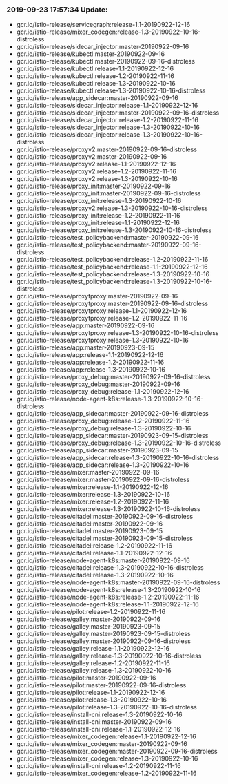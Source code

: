 ### 2019-09-23 17:57:34 Update:

- gcr.io/istio-release/servicegraph:release-1.1-20190922-12-16
- gcr.io/istio-release/mixer_codegen:release-1.3-20190922-10-16-distroless
- gcr.io/istio-release/sidecar_injector:master-20190922-09-16
- gcr.io/istio-release/kubectl:master-20190922-09-16
- gcr.io/istio-release/kubectl:master-20190922-09-16-distroless
- gcr.io/istio-release/kubectl:release-1.1-20190922-12-16
- gcr.io/istio-release/kubectl:release-1.2-20190922-11-16
- gcr.io/istio-release/kubectl:release-1.3-20190922-10-16
- gcr.io/istio-release/kubectl:release-1.3-20190922-10-16-distroless
- gcr.io/istio-release/app_sidecar:master-20190922-09-16
- gcr.io/istio-release/sidecar_injector:release-1.1-20190922-12-16
- gcr.io/istio-release/sidecar_injector:master-20190922-09-16-distroless
- gcr.io/istio-release/sidecar_injector:release-1.2-20190922-11-16
- gcr.io/istio-release/sidecar_injector:release-1.3-20190922-10-16
- gcr.io/istio-release/sidecar_injector:release-1.3-20190922-10-16-distroless
- gcr.io/istio-release/proxyv2:master-20190922-09-16-distroless
- gcr.io/istio-release/proxyv2:master-20190922-09-16
- gcr.io/istio-release/proxyv2:release-1.1-20190922-12-16
- gcr.io/istio-release/proxyv2:release-1.2-20190922-11-16
- gcr.io/istio-release/proxyv2:release-1.3-20190922-10-16
- gcr.io/istio-release/proxy_init:master-20190922-09-16
- gcr.io/istio-release/proxy_init:master-20190922-09-16-distroless
- gcr.io/istio-release/proxy_init:release-1.3-20190922-10-16
- gcr.io/istio-release/proxyv2:release-1.3-20190922-10-16-distroless
- gcr.io/istio-release/proxy_init:release-1.2-20190922-11-16
- gcr.io/istio-release/proxy_init:release-1.1-20190922-12-16
- gcr.io/istio-release/proxy_init:release-1.3-20190922-10-16-distroless
- gcr.io/istio-release/test_policybackend:master-20190922-09-16
- gcr.io/istio-release/test_policybackend:master-20190922-09-16-distroless
- gcr.io/istio-release/test_policybackend:release-1.2-20190922-11-16
- gcr.io/istio-release/test_policybackend:release-1.1-20190922-12-16
- gcr.io/istio-release/test_policybackend:release-1.3-20190922-10-16
- gcr.io/istio-release/test_policybackend:release-1.3-20190922-10-16-distroless
- gcr.io/istio-release/proxytproxy:master-20190922-09-16
- gcr.io/istio-release/proxytproxy:master-20190922-09-16-distroless
- gcr.io/istio-release/proxytproxy:release-1.1-20190922-12-16
- gcr.io/istio-release/proxytproxy:release-1.2-20190922-11-16
- gcr.io/istio-release/app:master-20190922-09-16
- gcr.io/istio-release/proxytproxy:release-1.3-20190922-10-16-distroless
- gcr.io/istio-release/proxytproxy:release-1.3-20190922-10-16
- gcr.io/istio-release/app:master-20190923-09-15
- gcr.io/istio-release/app:release-1.1-20190922-12-16
- gcr.io/istio-release/app:release-1.2-20190922-11-16
- gcr.io/istio-release/app:release-1.3-20190922-10-16
- gcr.io/istio-release/proxy_debug:master-20190922-09-16-distroless
- gcr.io/istio-release/proxy_debug:master-20190922-09-16
- gcr.io/istio-release/proxy_debug:release-1.1-20190922-12-16
- gcr.io/istio-release/node-agent-k8s:release-1.3-20190922-10-16-distroless
- gcr.io/istio-release/app_sidecar:master-20190922-09-16-distroless
- gcr.io/istio-release/proxy_debug:release-1.2-20190922-11-16
- gcr.io/istio-release/proxy_debug:release-1.3-20190922-10-16
- gcr.io/istio-release/app_sidecar:master-20190923-09-15-distroless
- gcr.io/istio-release/proxy_debug:release-1.3-20190922-10-16-distroless
- gcr.io/istio-release/app_sidecar:master-20190923-09-15
- gcr.io/istio-release/app_sidecar:release-1.3-20190922-10-16-distroless
- gcr.io/istio-release/app_sidecar:release-1.3-20190922-10-16
- gcr.io/istio-release/mixer:master-20190922-09-16
- gcr.io/istio-release/mixer:master-20190922-09-16-distroless
- gcr.io/istio-release/mixer:release-1.1-20190922-12-16
- gcr.io/istio-release/mixer:release-1.3-20190922-10-16
- gcr.io/istio-release/mixer:release-1.2-20190922-11-16
- gcr.io/istio-release/mixer:release-1.3-20190922-10-16-distroless
- gcr.io/istio-release/citadel:master-20190922-09-16-distroless
- gcr.io/istio-release/citadel:master-20190922-09-16
- gcr.io/istio-release/citadel:master-20190923-09-15
- gcr.io/istio-release/citadel:master-20190923-09-15-distroless
- gcr.io/istio-release/citadel:release-1.2-20190922-11-16
- gcr.io/istio-release/citadel:release-1.1-20190922-12-16
- gcr.io/istio-release/node-agent-k8s:master-20190922-09-16
- gcr.io/istio-release/citadel:release-1.3-20190922-10-16-distroless
- gcr.io/istio-release/citadel:release-1.3-20190922-10-16
- gcr.io/istio-release/node-agent-k8s:master-20190922-09-16-distroless
- gcr.io/istio-release/node-agent-k8s:release-1.3-20190922-10-16
- gcr.io/istio-release/node-agent-k8s:release-1.2-20190922-11-16
- gcr.io/istio-release/node-agent-k8s:release-1.1-20190922-12-16
- gcr.io/istio-release/pilot:release-1.2-20190922-11-16
- gcr.io/istio-release/galley:master-20190922-09-16
- gcr.io/istio-release/galley:master-20190923-09-15
- gcr.io/istio-release/galley:master-20190923-09-15-distroless
- gcr.io/istio-release/galley:master-20190922-09-16-distroless
- gcr.io/istio-release/galley:release-1.1-20190922-12-16
- gcr.io/istio-release/galley:release-1.3-20190922-10-16-distroless
- gcr.io/istio-release/galley:release-1.2-20190922-11-16
- gcr.io/istio-release/galley:release-1.3-20190922-10-16
- gcr.io/istio-release/pilot:master-20190922-09-16
- gcr.io/istio-release/pilot:master-20190922-09-16-distroless
- gcr.io/istio-release/pilot:release-1.1-20190922-12-16
- gcr.io/istio-release/pilot:release-1.3-20190922-10-16
- gcr.io/istio-release/pilot:release-1.3-20190922-10-16-distroless
- gcr.io/istio-release/install-cni:release-1.3-20190922-10-16
- gcr.io/istio-release/install-cni:master-20190922-09-16
- gcr.io/istio-release/install-cni:release-1.1-20190922-12-16
- gcr.io/istio-release/mixer_codegen:release-1.1-20190922-12-16
- gcr.io/istio-release/mixer_codegen:master-20190922-09-16
- gcr.io/istio-release/mixer_codegen:master-20190922-09-16-distroless
- gcr.io/istio-release/mixer_codegen:release-1.3-20190922-10-16
- gcr.io/istio-release/install-cni:release-1.2-20190922-11-16
- gcr.io/istio-release/mixer_codegen:release-1.2-20190922-11-16
